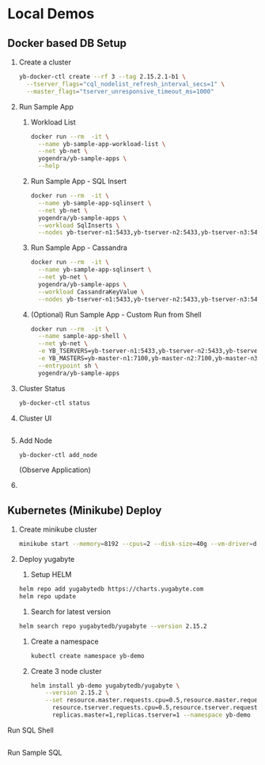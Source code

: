 # Local Demos

## Docker based DB Setup

1. Create a cluster

    ```bash
    yb-docker-ctl create --rf 3 --tag 2.15.2.1-b1 \
      --tserver_flags="cql_nodelist_refresh_interval_secs=1" \
      --master_flags="tserver_unresponsive_timeout_ms=1000"
    ```

1. Run Sample App

      1. Workload List

          ```bash
          docker run --rm  -it \
            --name yb-sample-app-workload-list \
            --net yb-net \
            yogendra/yb-sample-apps \
            --help

          ```

      1. Run Sample App - SQL Insert

            ```bash
            docker run --rm  -it \
              --name yb-sample-app-sqlinsert \
              --net yb-net \
              yogendra/yb-sample-apps \
              --workload SqlInserts \
              --nodes yb-tserver-n1:5433,yb-tserver-n2:5433,yb-tserver-n3:5433

            ```

      1. Run Sample App - Cassandra

          ```bash
          docker run --rm  -it \
            --name yb-sample-app-sqlinsert \
            --net yb-net \
            yogendra/yb-sample-apps \
            --workload CassandraKeyValue \
            --nodes yb-tserver-n1:5433,yb-tserver-n2:5433,yb-tserver-n3:5433
          ```

      1. (Optional) Run Sample App - Custom Run from Shell

           ```bash
           docker run --rm  -it \
             --name sample-app-shell \
             --net yb-net \
             -e YB_TSERVERS=yb-tserver-n1:5433,yb-tserver-n2:5433,yb-tserver-n3:5433 \
             -e YB_MASTERS=yb-master-n1:7100,yb-master-n2:7100,yb-master-n3:7100 \
             --entrypoint sh \
             yogendra/yb-sample-apps
           ```

1. Cluster Status

    ```bash
    yb-docker-ctl status
    ```

1. Cluster UI

    ```bash

    ```

1. Add Node

      ```bash
      yb-docker-ctl add_node

      ```
      (Observe Application)

1.

## Kubernetes (Minikube) Deploy

1. Create minikube cluster

    ```bash
    minikube start --memory=8192 --cpus=2 --disk-size=40g --vm-driver=docker  -n=3
    ```


1. Deploy yugabyte


    1. Setup HELM
    ```bash
    helm repo add yugabytedb https://charts.yugabyte.com
    helm repo update
    ```

    1. Search for latest version

      ```bash
      helm search repo yugabytedb/yugabyte --version 2.15.2
      ```

    1. Create a namespace

        ```bash
        kubectl create namespace yb-demo
        ```

    1.  Create 3 node cluster

          ```bash
          helm install yb-demo yugabytedb/yugabyte \
              --version 2.15.2 \
              --set resource.master.requests.cpu=0.5,resource.master.requests.memory=0.5Gi,\
                resource.tserver.requests.cpu=0.5,resource.tserver.requests.memory=0.5Gi,\
                replicas.master=1,replicas.tserver=1 --namespace yb-demo
        ```

Run SQL Shell

```bash

```

Run Sample SQL
```bash

